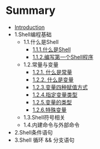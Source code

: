 # Summary

* [Introduction](README.md)
* 1.Shell编程基础
  * 1.1.什么是Shell
    * [1.1.1.什么是Shell](chapter1.1/CHAPTER1.md)
    * [1.1.2.编写第一个Shell程序](chapter1.1/CHAPTER2.md)
  * 1.2.常量与变量
    * [1.2.1. 什么是常量](chapter1.2/CHAPTER6.md)
    * [1.2.2. 什么是变量](chapter1.2/CHAPTER1.md)
    * [1.2.3.变量四种赋值方式](chapter1.2/CHAPTER2.md)
    * [1.2.4.指定变量类型](chapter1.2/CHAPTER3.md)
    * [1.2.5.变量的类型](chapter1.2/CHAPTER4.md)
    * [1.2.6.特殊变量](chapter1.2/CHAPTER5.md)
  * 1.3.Shell符号相关
  * 1.4.内建命令与外部命令
* 2.Shell条件语句
* 3.Shell 循环 && 分支语句

